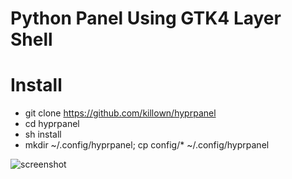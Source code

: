 # Python Panel Using GTK4 Layer Shell
# Install
- git clone https://github.com/killown/hyprpanel
- cd hyprpanel
- sh install
- mkdir ~/.config/hyprpanel; cp config/* ~/.config/hyprpanel

![screenshot](https://github.com/killown/hyprpanel/assets/24453/2aa061ef-8720-42d0-a592-4de6851322c6)

